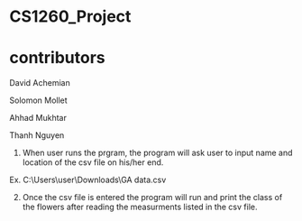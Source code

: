 # CS1260_Project

# contributors
David Achemian

Solomon Mollet

Ahhad Mukhtar

Thanh Nguyen

1. When user runs the prgram, the program will ask user to input name and location of the csv file on his/her end.

Ex. C:\\Users\\user\\Downloads\\GA data.csv

2. Once the csv file is entered the program will run and print the class of the flowers after reading the measurments listed in the csv file. 
